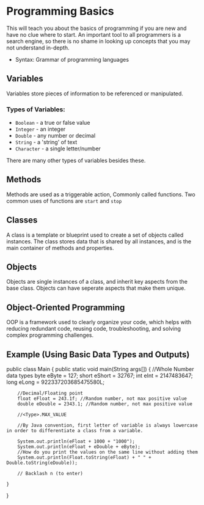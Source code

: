 # Programming Basics
This will teach you about the basics of programming if you are new and have no clue where to start. 
An important tool to all programmers is a search engine, so there is no shame in looking up concepts 
that you may not understand in-depth.

- Syntax: Grammar of programming languages

## Variables
Variables store pieces of information to be referenced or manipulated.

### Types of Variables:
- `Boolean` - a true or false value
- `Integer` - an integer
- `Double` - any number or decimal
- `String` - a 'string' of text
- `Character` - a single letter/number

There are many other types of variables besides these.

## Methods
Methods are used as a triggerable action, Commonly called functions. Two common uses of functions are `start` and `stop`

## Classes
A class is a template or blueprint used to create a set of objects called instances. 
The class stores data that is shared by all instances, and is the main container of methods and properties.

## Objects
Objects are single instances of a class, and inherit key aspects from the base class. 
Objects can have seperate aspects that make them unique.

## Object-Oriented Programming
OOP is a framework used to clearly organize your code, which helps with reducing redundant code, reusing code, 
troubleshooting, and solving complex programming challenges.

## Example (Using Basic Data Types and Outputs)

public class Main {
    public static void main(String args[]) {
        //Whole Number data types
        byte eByte = 127;
        short eShort = 32767;
        int eInt = 2147483647;
        long eLong = 922337203685475580L;

        //Decimal/Floating point
        float eFloat = 243.1f; //Random number, not max positive value
        double eDouble = 2343.1; //Random number, not max positive value

        //<Type>.MAX_VALUE

        //By Java convention, first letter of variable is always lowercase in order to differentiate a class from a variable.

        System.out.println(eFloat + 1000 + "1000");
        System.out.println(eFloat + eDouble + eByte);
        //How do you print the values on the same line without adding them
        System.out.println(Float.toString(eFloat) + " " + Double.toString(eDouble));

        // Backlash n (to enter)

    }

}

